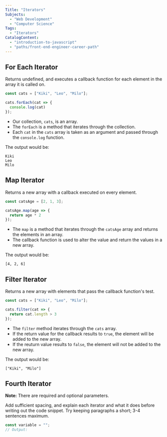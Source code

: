 ```yaml
---
Title: "Iterators" 
Subjects: 
  - "Web Development"
  - "Computer Science"
Tags:
  - "Iterators"
CatalogContent: 
  - "introduction-to-javascript"
  - "paths/front-end-engineer-career-path"
---
```


<!-- Define iterators  -->

## For Each Iterator

Returns undefined, and executes a callback function for each element in the array it is called on.

```js
const cats = ["Kiki", "Leo", "Milo"];

cats.forEach(cat => {
  console.log(cat)
});
```

- Our collection, `cats`, is an array.
- The `forEach` is a method that iterates through the collection.
- Each `cat` in the `cats` array is taken as an argument and passed through the `console.log` function.

The output would be:

```
Kiki
Leo
Milo
```

## Map Iterator

Returns a new array with a callback executed on every element.

```js
const catsAge = [2, 1, 3];

catsAge.map(age => {
  return age * 2
});
```

- The `map` is a method that iterates through the `catsAge` array and returns the elements in an array.
- The callback function is used to alter the value and return the values in a new array.

The output would be:

```
[4, 2, 6]
```

## Filter Iterator

Returns a new array with elements that pass the callback function's test.

```js
const cats = ["Kiki", "Leo", "Milo"];

cats.filter(cat => {
  return cat.length > 3
});
```

- The `filter` method iterates through the `cats` array.
- If the return value for the callback results to  `true`, the element will be added to the new array.
- If the reuturn value results to `false`, the element will not be added to the new array.

The output would be:

```
["Kiki", "Milo"]
```

## Fourth Iterator



**Note:** There are required and optional parameters.

Add sufficient spacing, and explain each iterator and what it does before writing out the code snippet. Try keeping paragraphs a short; 3-4 sentences maximum.

```js
const variable = "";
// Output:
```